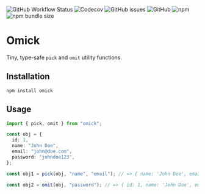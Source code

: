 ![GitHub Workflow Status](https://img.shields.io/github/workflow/status/brielov/omick/build-test)
![Codecov](https://img.shields.io/codecov/c/gh/brielov/omick)
![GitHub issues](https://img.shields.io/github/issues/brielov/omick)
![GitHub](https://img.shields.io/github/license/brielov/omick)
![npm](https://img.shields.io/npm/v/omick)
![npm bundle size](https://img.shields.io/bundlephobia/minzip/omick)

# Omick

Tiny, type-safe `pick` and `omit` utility functions.

## Installation

```
npm install omick
```

## Usage

```typescript
import { pick, omit } from "omick";

const obj = {
  id: 1,
  name: "John Doe",
  email: "john@doe.com",
  password: "johndoe123",
};

const obj1 = pick(obj, "name", "email"); // => { name: 'John Doe', email: 'john@doe.com' }

const obj2 = omit(obj, "password"); // => { id: 1, name: 'John Doe', email: 'john@doe.com' }
```
